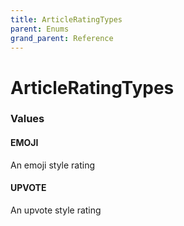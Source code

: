 ```yaml
---
title: ArticleRatingTypes
parent: Enums
grand_parent: Reference
---
```


# ArticleRatingTypes

<h3 id="values">Values</h3>

  <h4 id="emoji" class="name anchored">EMOJI</h4>

  <div class="description-wrapper">
   <p>An emoji style rating</p>
  </div>

  <h4 id="upvote" class="name anchored">UPVOTE</h4>

  <div class="description-wrapper">
   <p>An upvote style rating</p>
  </div>

